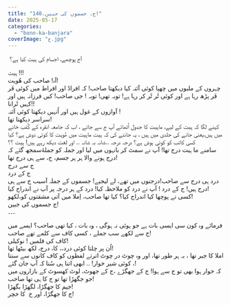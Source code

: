 ```yaml
---
title: "140.ج، جسموں کی جبیں!"
date: 2025-05-17
categories: 
  - "bonn-ka-banjara"
coverImage: "ج.jpg"
---
```


 آج پوچھے، اجسام کی ہیت کیا ہے؟

ہیت !!!  
آہ! صاحب کی ھُویت!  
چہروں کے ملبوں میں چھپا کوئی آئنہ کیا دیکھتا صاحب! کہ افراڈ اور افراط میں کوئی فَر فَر پڑھ رہا ہے اور کوئی ٹَر ٹَر کر رہا ہے! توبہ تھی! توبہ ! جی صاحب! کیں فرزانہ ہیں اور کہیں ٹَرانا!!  
آوازوں کے غول ہیں اور اُنہیں دیکھتا کوئی آئنہ !  
سراسر دیکھتا تھا!  
کہنے لگا کہ ہیت کے لیے، ماہیت کا جدول اُٹھائے آپ ج سے جائے ، اب کہ جامعہ انقرہ کے کُتب خانے میں ہیں،یعنی جانے کی جلدی میں ہیں ، یہ جاننے کی کہ ہیت ماہیت میں ھُویت کا کوئی دوش ہے؟ کیا کسی کاتب کو کوئی ہوش ہے؟ درجہ درجہ ..شانہ بہ شانہ .. اور لغت دیکھ رہے ہیں! ہیت ؟؟  
سامنے ما ہیت درج تھا! آپ نے سمٹ کر بانہوں میں لیا اور جملہ کو جملةَسمجھ گئے کہ درج ہونے والا ہر ہر جسم، ج، سے ہی درج تھا!  
ج سے درج  
ج کے درد  
درد ہی درج سے صاحب!درجنوں میں تھے، لے لیجیے! جسموں کے جملہ آسیب ج سے ہی درج ہیں! ج کے درد ! آپ نے درد کو ملاحظہ کیا! درد کے ہر درجہ پر آپ نے اندراج کیا!  
کسی نے پوچھا کیا اندراج کیا؟ کیا تھا صاحب، اِملا میں آتی مشقتوں کو،لکھو!  
ج جسموں کی جبین!  
۔۔۔

فرمائے وہ کون سی ایسی بات ہے جو ہوئی نہ ہوگی ، وہ بات ، کیا تھی صاحب؟ ایسے میں ج سے لکھے سب جملے ، کسی کاف سے کلمے تھے صاحب!  
کاف کی قلمیں ! نوکیلی!  
اُن پر چلتا کوئی درد،، کا، درج، لکھ بیٹھا تھا!  
املا کا جبر تھا ، بہ ہر طور تھا، اور وہ چوٹ در چوٹ اترتے لفظوں کو کاف کانوں سے سنتا ، کوئی شیر خوار! .. ابھی اتنا ہی سُنا کہ آپ جان گئے!  
کہ خوار ہوا بھی تو ج سے ہوا! ج کے جھگڑے ،ج کے جھوٹ، لوٹ کھسوٹ کے بازاروں میں جو جگھڑا تھا تو ج کا ہی تھا صاحب!  
جیم کا جھگڑا، لگھڑا بگھڑا!  
ج کا جھگڑا، اور خ  کا خچر!
